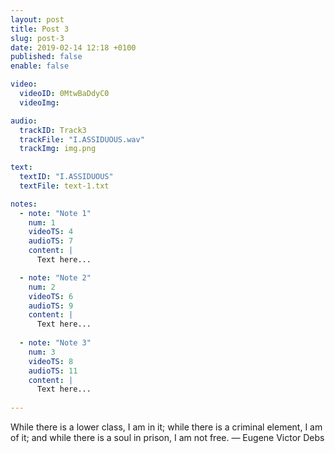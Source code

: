 ```yaml
---
layout: post
title: Post 3
slug: post-3
date: 2019-02-14 12:18 +0100
published: false
enable: false

video:
  videoID: 0MtwBaDdyC0
  videoImg: 

audio:
  trackID: Track3
  trackFile: "I.ASSIDUOUS.wav"
  trackImg: img.png
        
text: 
  textID: "I.ASSIDUOUS"
  textFile: text-1.txt

notes:
  - note: "Note 1"
    num: 1
    videoTS: 4
    audioTS: 7
    content: |
      Text here...

  - note: "Note 2"
    num: 2
    videoTS: 6
    audioTS: 9
    content: |
      Text here...
  
  - note: "Note 3"
    num: 3
    videoTS: 8
    audioTS: 11
    content: |
      Text here...
  
---
```


While there is a lower class, I am in it; while there is a criminal element, I am of it; and while there is a soul in prison, I am not free.
—  Eugene Victor Debs